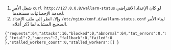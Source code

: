1.  شغل الأمر `curl http://127.0.0.8/wallarm-status` لو كان الإعداد الافتراضي لخدمة الإحصائيات مستخدماً.
2.  وإلا، انظر إلى ملف الإعداد `/etc/nginx/conf.d/wallarm-status.conf` لبناء الأمر الصحيح المشابه لما ذُكر أعلاه.
```
{"requests":64,"attacks":16,"blocked":0,"abnormal":64,"tnt_errors":0,"api_errors":0,"requests_lost":0,"segfaults":0,"memfaults":0,"softmemfaults":0,"time_detect":0,"db_id":46,"custom_ruleset_id":4,"proton_instances": { "total":2,"success":2,"fallback":0,"failed":0 },"stalled_workers_count":0,"stalled_workers":[] }
```
